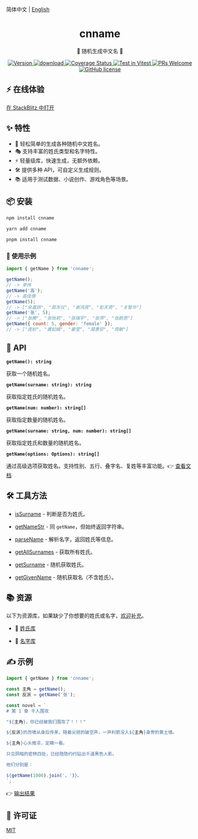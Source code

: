 简体中文 | [English](./README.en-US.md)

<div align="center">
  <h1>cnname</h1>
  <p>👦 随机生成中文名 👧</p>
</div>

<p align="center">
  <a href="https://www.npmjs.com/package/cnname">
    <img src="https://img.shields.io/npm/v/cnname.svg" alt="Version" />
  </a>
  <a href="https://www.npmjs.com/package/cnname">
    <img src="https://img.shields.io/npm/dm/cnname.svg" alt="download" />
  </a>
  <a href="https://coveralls.io/github/yyz945947732/cnname?branch=master">
    <img
      src="https://coveralls.io/repos/github/yyz945947732/cnname/badge.svg?branch=master"
      alt="Coverage Status"
    />
  </a>
  <a href="https://vitest.dev">
    <img
      src="https://img.shields.io/badge/ Vitest-tested-6da13f.svg?logo=vitest&labelColor=edd532"
      alt="Test in Vitest"
    />
  </a>
  <a href="https://github.com/yyz945947732/cnname/pulls">
    <img
      src="https://img.shields.io/badge/PRs-welcome-brightgreen.svg"
      alt="PRs Welcome"
    />
  </a>
  <a href="https://github.com/yyz945947732/cnname/blob/master/LICENSE">
    <img
      src="https://img.shields.io/badge/license-MIT-blue.svg"
      alt="GitHub license"
    />
  </a>
</p>

## ⚡️ 在线体验

[在 StackBlitz 中打开](https://stackblitz.com/edit/cnname-demo-cn?file=src%2FDemo.tsx)

## ✨ 特性

- 🎲 轻松简单的生成各种随机中文姓名。
- 🎭 支持丰富的姓氏类型和名字特性。
- ⚡ 轻量级库，快速生成，无额外依赖。
- 🛠 提供多种 API，可自定义生成规则。
- 📚 适用于测试数据、小说创作、游戏角色等场景。

## 📦 安装

```bash
npm install cnname
```

```bash
yarn add cnname
```

```bash
pnpm install cnname
```

### 🚀 使用示例

```js
import { getName } from 'cnname';

getName();
// -> 李炜
getName('高');
// -> 高佳倩
getName(5);
// -> ["余嘉扬", "郭东仪", "谢鸿宾", "彭天奇", "关智华"]
getName('张', 5);
// -> ["张腾", "张怡莉", "张瑞宇", "张萍", "张韵思"]
getName({ count: 5, gender: 'female' });
// -> ["庞妙", "黄如嫣", "姜莹", "莫惠安", "周敏"]
```

## 📖 API

**`getName(): string`**

获取一个随机姓名。

**`getName(surname: string): string`**

获取指定姓氏的随机姓名。

**`getName(num: number): string[]`**

获取指定数量的随机姓名。

**`getName(surname: string, num: number): string[]`**

获取指定姓氏和数量的随机姓名。

**`getName(options: Options): string[]`**

通过高级选项获取姓名。支持性别、五行、叠字名、复姓等丰富功能。👉 [查看文档](docs/cn/options.md)

## 🛠️ 工具方法

- [isSurname](docs/cn/isSurname.md) - 判断是否为姓氏。

- [getNameStr](docs/cn/getNameStr.md) - 同 `getName`，但始终返回字符串。

- [parseName](docs/cn/parseName.md) - 解析名字，返回姓氏等信息。

- [getAllSurnames](docs/cn/getAllSurnames.md) - 获取所有姓氏。

- [getSurname](docs/cn/getSurname.md) - 随机获取姓氏。

- [getGivenName](docs/cn/getGivenName.md) - 随机获取名（不含姓氏）。

## 📚 资源

以下为资源库，如果缺少了你想要的姓氏或名字，[欢迎补充](https://github.com/yyz945947732/cnname/pulls)。

- 📖 [姓氏库](https://github.com/yyz945947732/cnname/blob/master/example/surnames.md)

- 📝 [名字库](https://github.com/yyz945947732/cnname/blob/master/example/words.md)

## ✍️ 示例

```js
import { getName } from 'cnname';

const 主角 = getName();
const 反派 = getName('张');

const novel = `
# 第 1 章 千人围攻

"${主角}，你已经被我们围攻了！！！"

${反派}的厉啸从身后传来，随着尖锐的破空声，一声利箭没入${主角}身旁的黄土墙。

${主角}心头微凉，定睛一看。

只见阴暗的密林四处，已经隐隐约约钻出千道黑色人影。

他们分别是：

${getName(1000).join('，')}。
`;
```

👉 [输出结果](https://github.com/yyz945947732/cnname/blob/master/example/novel.md)

## 🔑 许可证

[MIT](https://github.com/yyz945947732/cnname/blob/master/LICENSE)

